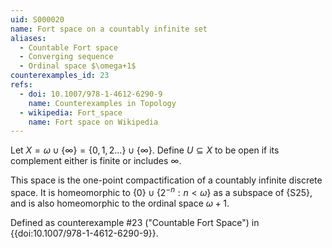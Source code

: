 ```yaml
---
uid: S000020
name: Fort space on a countably infinite set
aliases:
  - Countable Fort space
  - Converging sequence
  - Ordinal space $\omega+1$
counterexamples_id: 23
refs:
  - doi: 10.1007/978-1-4612-6290-9 
    name: Counterexamples in Topology
  - wikipedia: Fort_space
    name: Fort space on Wikipedia
---
```

Let $X=\omega\cup\{\infty\}=\{0,1,2\dots\}\cup\{\infty\}$.
Define $U \subseteq X$ to be open if its complement either is finite or includes $\infty$.

This space is the one-point compactification of a countably infinite discrete space.
It is homeomorphic to $\{0\}\cup\{2^{-n}:n<\omega\}$ as a subspace of {S25},
and is also homeomorphic to the ordinal space $\omega+1$.

Defined as counterexample #23 ("Countable Fort Space")
in {{doi:10.1007/978-1-4612-6290-9}}.
